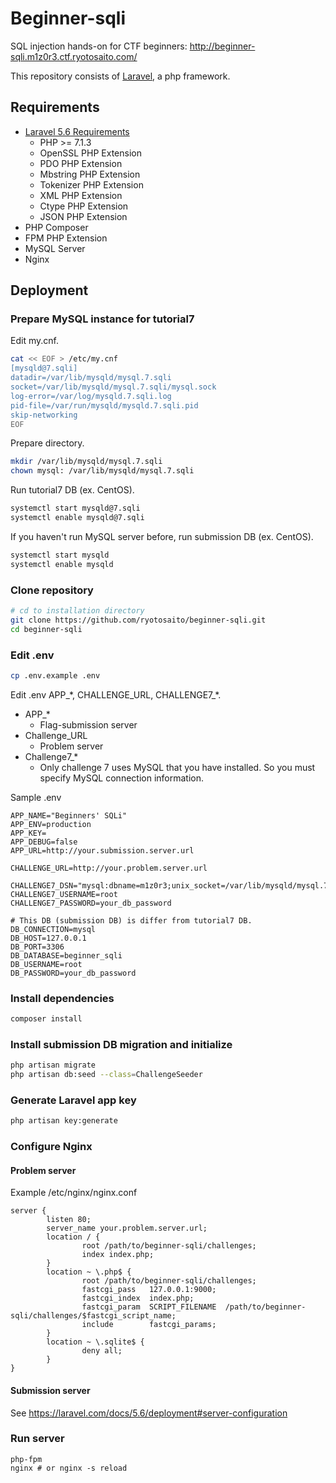 # Beginner-sqli
SQL injection hands-on for CTF beginners: http://beginner-sqli.m1z0r3.ctf.ryotosaito.com/

This repository consists of [Laravel](https://laravel.com/), a php framework.

## Requirements
- [Laravel 5.6 Requirements](https://laravel.com/docs/5.6#server-requirements)
  - PHP >= 7.1.3
  - OpenSSL PHP Extension
  - PDO PHP Extension
  - Mbstring PHP Extension
  - Tokenizer PHP Extension
  - XML PHP Extension
  - Ctype PHP Extension
  - JSON PHP Extension
- PHP Composer
- FPM PHP Extension
- MySQL Server
- Nginx

## Deployment

### Prepare MySQL instance for tutorial7
Edit my.cnf.

```sh
cat << EOF > /etc/my.cnf
[mysqld@7.sqli]
datadir=/var/lib/mysqld/mysql.7.sqli
socket=/var/lib/mysqld/mysql.7.sqli/mysql.sock
log-error=/var/log/mysqld.7.sqli.log
pid-file=/var/run/mysqld/mysqld.7.sqli.pid
skip-networking
EOF
```

Prepare directory.

```sh
mkdir /var/lib/mysqld/mysql.7.sqli
chown mysql: /var/lib/mysqld/mysql.7.sqli
```

Run tutorial7 DB (ex. CentOS).

```sh
systemctl start mysqld@7.sqli
systemctl enable mysqld@7.sqli
```

If you haven't run MySQL server before, run submission DB (ex. CentOS).
```sh
systemctl start mysqld
systemctl enable mysqld
```

### Clone repository
```sh
# cd to installation directory
git clone https://github.com/ryotosaito/beginner-sqli.git
cd beginner-sqli
```

### Edit .env
```sh
cp .env.example .env
```
Edit .env APP_\*, CHALLENGE_URL, CHALLENGE7_\*.
- APP_\*
  - Flag-submission server
- Challenge_URL
  - Problem server
- Challenge7_\*
  - Only challenge 7 uses MySQL that you have installed. So you must specify MySQL connection information.

Sample .env
```dotenv
APP_NAME="Beginners' SQLi"
APP_ENV=production
APP_KEY=
APP_DEBUG=false
APP_URL=http://your.submission.server.url

CHALLENGE_URL=http://your.problem.server.url

CHALLENGE7_DSN="mysql:dbname=m1z0r3;unix_socket=/var/lib/mysqld/mysql.7.sqli/mysql.sock"
CHALLENGE7_USERNAME=root
CHALLENGE7_PASSWORD=your_db_password

# This DB (submission DB) is differ from tutorial7 DB.
DB_CONNECTION=mysql
DB_HOST=127.0.0.1
DB_PORT=3306
DB_DATABASE=beginner_sqli
DB_USERNAME=root
DB_PASSWORD=your_db_password
```

### Install dependencies
```sh
composer install
```

### Install submission DB migration and initialize
```sh
php artisan migrate
php artisan db:seed --class=ChallengeSeeder
```

### Generate Laravel app key
```sh
php artisan key:generate
```

### Configure Nginx
#### Problem server
Example /etc/nginx/nginx.conf
```nginx
server {
        listen 80;
        server_name your.problem.server.url;
        location / {
                root /path/to/beginner-sqli/challenges;
                index index.php;
        }
        location ~ \.php$ {
                root /path/to/beginner-sqli/challenges;
                fastcgi_pass   127.0.0.1:9000;
                fastcgi_index  index.php;
                fastcgi_param  SCRIPT_FILENAME  /path/to/beginner-sqli/challenges/$fastcgi_script_name;
                include        fastcgi_params;
        }
        location ~ \.sqlite$ {
                deny all;
        }
}
```

#### Submission server
See https://laravel.com/docs/5.6/deployment#server-configuration

### Run server
```
php-fpm
nginx # or nginx -s reload
```